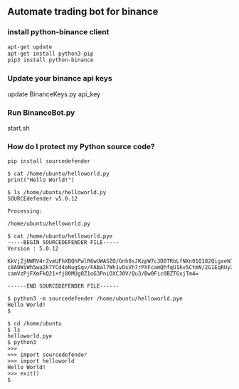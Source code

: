## Automate trading bot for binance

### install python-binance client

```bash
apt-get update
apt-get install python3-pip
pip3 install python-binance
```

### Update your binance api keys

update BinanceKeys.py  api_key

### Run BinanceBot.py

start.sh


### How do I protect my Python source code?

```
pip install sourcedefender

$ cat /home/ubuntu/helloworld.py
print("Hello World!")

$ ls /home/ubuntu/helloworld.py
SOURCEdefender v5.0.12

Processing:

/home/ubuntu/helloworld.py

$ cat /home/ubuntu/helloworld.pye
-----BEGIN SOURCEDEFENDER FILE-----
Version : 5.0.12

KkVjZjNWRV4rZvmUFhXBQhPwlR6wUWASZO/Gnh8sJKzpW7c3D8TRbLfNXn01Q182QigxeW1tagq1
c8A0WiWh5wa2k7YCd4oNugSqv/FABal7Wh1vDsVh7rPXFcamQhfqU1kv5CtmN/2G1EqRUy2PGu+p
camVzPjFXmFkQ21+fj80MUg0Z1oG3PniOXCJ0V/Qu3/Bw0Fic0BZTGxjTm4=

------END SOURCEDEFENDER FILE------

$ python3 -m sourcedefender /home/ubuntu/helloworld.pye
Hello World!
$

$ cd /home/ubuntu
$ ls
helloworld.pye
$ python3
>>>
>>> import sourcedefender
>>> import helloworld
Hello World!
>>> exit()
$
```




